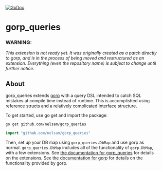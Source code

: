 [![GoDoc](https://godoc.org/github.com/nelsam/gorp_queries?status.png)](http://godoc.org/github.com/nelsam/gorp_queries)


gorp_queries
============

### WARNING:

*This extension is not ready yet.  It was originally
created as a patch directly to gorp, and is in the process of
being moved and restructured as an extension.  Everything (even
the repository name) is subject to change until further notice.*

## About

gorp_queries extends [gorp](github.com/coopernurse/gorp) with a query
DSL intended to catch SQL mistakes at compile time instead of runtime.
This is accomplished using reference structs and a relatively
complicated interface structure.

To get started, use go get and import the package:

```bash
go get github.com/nelsam/gorp_queries
```

```go
import "github.com/nelsam/gorp_queries"
```

Then, set up your DB map using `gorp_queries.DbMap` and use gorp as
normal.  `gorp_queries.DbMap` includes all of the functionality of
`gorp.DbMap`, with a few extensions.  See
[the documentation for gorp_queries](http://godoc.org/github.com/nelsam/gorp_queries)
for details on the extensions.  See
[the documentation for gorp](http://godoc.org/github.com/coopernurse/gorp)
for details on the functionality provided by gorp.
